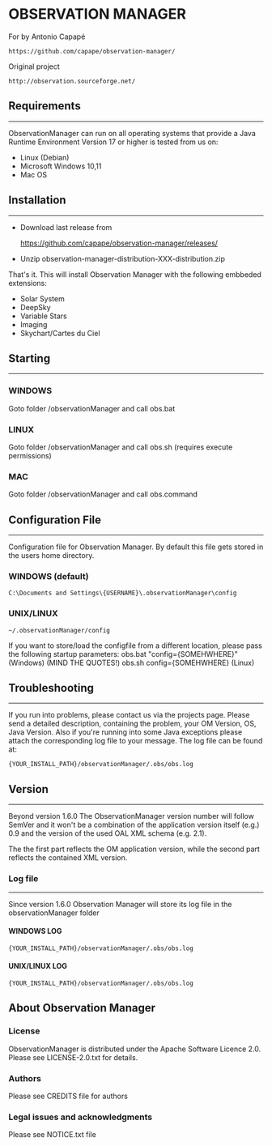 # OBSERVATION MANAGER

For by Antonio Capapé

    https://github.com/capape/observation-manager/

Original project

    http://observation.sourceforge.net/

## Requirements

---------------------

ObservationManager can run on all operating systems that provide a Java Runtime Environment Version 17 or higher is tested from us on:

- Linux (Debian)
- Microsoft Windows 10,11
- Mac OS

## Installation

---------------------

- Download last release from

    https://github.com/capape/observation-manager/releases/

- Unzip  observation-manager-distribution-XXX-distribution.zip

That's it. This will install Observation Manager with the following embbeded extensions:

- Solar System
- DeepSky
- Variable Stars
- Imaging
- Skychart/Cartes du Ciel

## Starting

---------------------

### WINDOWS

Goto folder /observationManager and call obs.bat

### LINUX

Goto folder /observationManager and call obs.sh (requires execute permissions)

### MAC

Goto folder /observationManager and call obs.command

## Configuration File

---------------------

Configuration file for
Observation Manager. By default this file gets stored in the
users home directory.

### WINDOWS (default)

``` C:\Documents and Settings\{USERNAME}\.observationManager\config ```

### UNIX/LINUX

``` ~/.observationManager/config ```

If you want to store/load the configfile from a different location,
please pass the following startup parameters:
obs.bat "config={SOMEHWHERE}"  (Windows)   (MIND THE QUOTES!)
obs.sh config={SOMEHWHERE}   (Linux)

## Troubleshooting

---------------------
If you run into problems, please contact us via the projects page.
Please send a detailed description, containing the problem, your OM Version, OS, Java Version. Also if you're running into some Java exceptions please attach the corresponding log file to your message. The log file can be found at:

``` {YOUR_INSTALL_PATH}/observationManager/.obs/obs.log ```

## Version

---------------------

Beyond  version 1.6.0 The ObservationManager version number will follow SemVer and it won't be a combination of the application version itself (e.g.) 0.9 and the version of the used OAL XML schema (e.g. 2.1).

The the first part reflects the OM application version, while the second part reflects the contained XML version.

### Log file

---------------------

Since version 1.6.0 Observation Manager will store its log file in the observationManager folder

#### WINDOWS LOG

``` {YOUR_INSTALL_PATH}/observationManager/.obs/obs.log ```

#### UNIX/LINUX LOG

``` {YOUR_INSTALL_PATH}/observationManager/.obs/obs.log ```

## About Observation Manager

### License

ObservationManager is distributed under the Apache Software Licence 2.0. Please see LICENSE-2.0.txt for details.

### Authors

Please see CREDITS file for authors

### Legal issues and acknowledgments

Please see NOTICE.txt file
